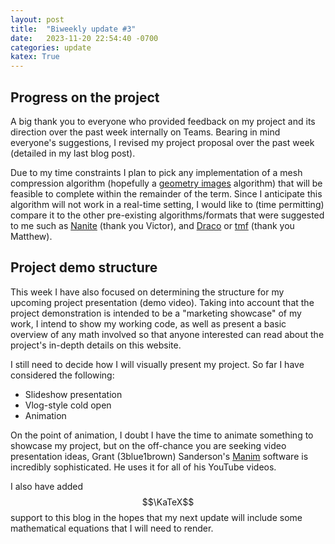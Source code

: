 ```yaml
---                                                                             
layout: post                                                                    
title:  "Biweekly update #3"                                                       
date:   2023-11-20 22:54:40 -0700                                               
categories: update                                                              
katex: True
---                                                                             
```


## Progress on the project

A big thank you to everyone who provided feedback on my project and its direction over the past week internally on Teams. Bearing in mind everyone's suggestions, I revised my project proposal over the past week (detailed in my last blog post).

Due to my time constraints I plan to pick any implementation of a mesh compression algorithm (hopefully a [geometry images](https://hhoppe.com/proj/gim/) algorithm) that will be feasible to complete within the remainder of the term. Since I anticipate this algorithm will not work in a real-time setting, I would like to (time permitting) compare it to the other pre-existing algorithms/formats that were suggested to me such as [Nanite](https://docs.unrealengine.com/5.0/en-US/nanite-virtualized-geometry-in-unreal-engine/) (thank you Victor), and [Draco](https://google.github.io/draco/) or [tmf](https://lib.rs/crates/tmf) (thank you Matthew).

## Project demo structure

This week I have also focused on determining the structure for my upcoming project presentation (demo video). Taking into account that the project demonstration is intended to be a "marketing showcase" of my work, I intend to show my working code, as well as present a basic overview of any math involved so that anyone interested can read about the project's in-depth details on this website.

I still need to decide how I will visually present my project. So far I have considered the following:
- Slideshow presentation
- Vlog-style cold open
- Animation

On the point of animation, I doubt I have the time to animate something to showcase my project, but on the off-chance you are seeking video presentation ideas, Grant (3blue1brown) Sanderson's [Manim](https://www.manim.community/) software is incredibly sophisticated. He uses it for all of his YouTube videos.

I also have added $$\KaTeX$$ support to this blog in the hopes that my next update will include some mathematical equations that I will need to render.
